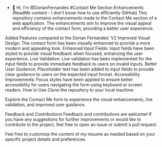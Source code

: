 - 👋 Hi, I’m @DorianFernandes
#Contact Me Section Enhancements (ReadMe content - I don't know how to use efficiently GitHub)
This repository contains enhancements made to the Contact Me section of a web application. The enhancements aim to improve the visual appeal and efficiency of the contact form, providing a better user experience.

Added Features compared to the Dorian Fernandes' V2
Improved Visual Design: The contact form has been visually enhanced to provide a more modern and appealing look.
Enhanced Input Fields: Input fields have been styled to provide visual feedback when focused, enhancing the user experience.
Live Validation: Live validation has been implemented for the input fields to provide immediate feedback to users on invalid inputs.
Better User Guidance: Placeholder text has been added to input fields to provide clear guidance to users on the expected input format.
Accessibility Improvements: Focus styles have been applied to ensure better accessibility for users navigating the form using keyboard or screen readers.
How to Use
Clone the repository to your local machine:

Explore the Contact Me form to experience the visual enhancements, live validation, and improved user guidance.

Feedback and Contributions
Feedback and contributions are welcome! If you have any suggestions for further improvements or would like to contribute to the project, feel free to open an issue or submit a pull request.

Feel free to customize the content of my resume as needed based on your specific project details and preferences.


